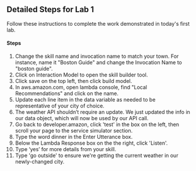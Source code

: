 ## Detailed Steps for Lab 1
Follow these instructions to complete the work demonstrated in today's first lab. 

#### Steps

1. Change the skill name and invocation name to match your town.  For instance, name it "Boston Guide" and change the Invocation Name to "boston guide".
1. Click on Interaction Model to open the skill builder tool. 
1. Click save on the top left, then click build model.
1. In aws.amazon.com, open lambda console, find "Local Recommendations" and click on the name.
1. Update each line item in the data variable as needed to be representative of your city of choice.
1. The weather API shouldn’t require an update. We just updated the info in our data object, which will now be used by our API call.
1. Go back to developer.amazon, click 'test' in the box on the left, then scroll your page to the service simulator section.
1. Type the word dinner in the Enter Utterance box.
1. Below the Lambda Response box on the the right, click 'Listen'.
1. Type ‘yes’ for more details from your skill.
1. Type 'go outside' to ensure we're getting the current weather in our newly-changed city.  
